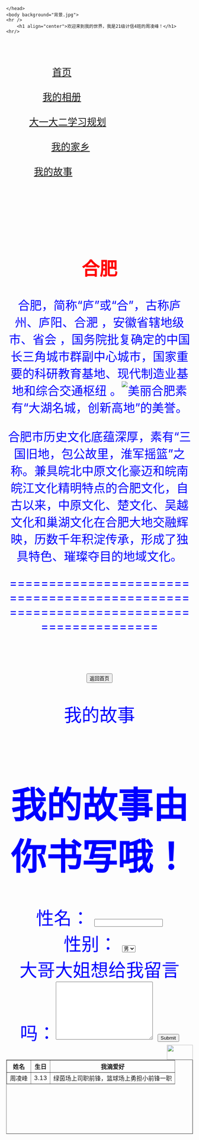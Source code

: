 
<html>
 	<head>
		<title > 这里是周凌峰的主页</title>
		
	</head>
	<body background="背景.jpg">
	<hr />
		<h1 align="center">欢迎来到我的世界，我是21级计信4班的周凌峰！</h1>
	<hr/>
<font size="6" color="blue">  

<pre>
<p  align="center">             <a  href="zhoulingfeng666.github.io" >
首页</a>             
<a  href="我的相册.html" >
我的相册</a>             
<a  href="大一大二学习规划.html" >
大一大二学习规划</a>           
<a  href="我的家乡.html" >
我的家乡</a>          
 <a  href="我的故事.txt" >
我的故事</a>                
</p>


</pre>

	

<p align="center">
<table width="400" height="200" border="1">
<font size="20">
<tr>
<th>姓名</th>
<th>生日</th>
<th>我滴爱好</th>
</tr>
<tr>
<td align="center">周凌峰</td>
<td align="center">3.13</td>
<td align="center">绿茵场上司职前锋，篮球场上勇担小前锋一职</td>

	
<head>
</head>
<body>
<h1><center><font color="red" size="10">合肥</font></center></h1>
<font size="6">
<p>合肥，简称“庐”或“合”，古称庐州、庐阳、合淝   ，安徽省辖地级市、省会  ，国务院批复确定的中国长三角城市群副中心城市，国家重要的科研教育基地、现代制造业基地和综合交通枢纽  。<img src="合肥市.jpg" alt=美丽合肥  align=“middle”>素有“大湖名城，创新高地”的美誉。 </p> 

<p>合肥市历史文化底蕴深厚，素有“三国旧地，包公故里，淮军摇篮”之称。兼具皖北中原文化豪迈和皖南皖江文化精明特点的合肥文化，自古以来，中原文化、楚文化、吴越文化和巢湖文化在合肥大地交融辉映，历数千年积淀传承，形成了独具特色、璀璨夺目的地域文化。</p>
====================================================================================
</font>
<form>
<br>
<a href="zhoulingfeng666.github.io" >
<input type="button" value="返回首页">
</a>
</form>
</body>
</html>



我的故事
<html>
<head><title>故事</title>
</head>
<body>
<h1>我的故事由你书写哦！</h1>
<form action="留言板.txt">
性名： <input type="text" name="性名">
<br>
性别：	<select name="性别">
	<option value="男">男<option>
	<option  value="女">女<option>
	</select>
<br>
大哥大姐想给我留言吗：<textarea rows="10" cols="30">
   </textarea>
<input type="submit" value="Submit">
<br>
<a href="留言板.txt" align="right">
<img border="0" src="图标.jpg"  align="right" width="70" height="40">
</a>

